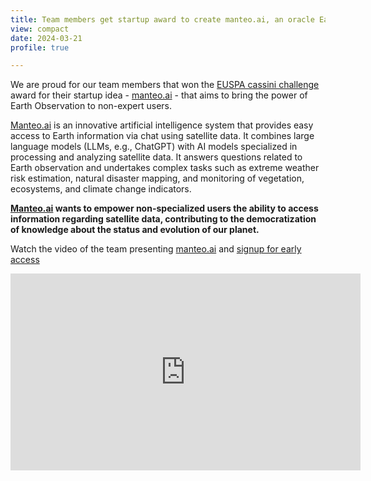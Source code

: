 ```yaml
---
title: Team members get startup award to create manteo.ai, an oracle Earth Observation (video)
view: compact
date: 2024-03-21
profile: true

---
```


We are proud for our team members that won the [EUSPA cassini challenge](https://www.euspa.europa.eu/cassini-challenges-winners-2023) award for their startup idea - [manteo.ai](https://manteo.ai) - that aims to bring the power of Earth Observation to non-expert users.

<!--more-->

[Manteo.ai](https://manteo.ai) is an innovative artificial intelligence system that provides easy access to Earth information via chat using satellite data. It combines large language models (LLMs, e.g., ChatGPT) with AI models specialized in processing and analyzing satellite data. It answers questions related to Earth observation and undertakes complex tasks such as extreme weather risk estimation, natural disaster mapping, and monitoring of vegetation, ecosystems, and climate change indicators.

**[Manteo.ai](https://manteo.ai) wants to empower non-specialized users the ability to access information regarding satellite data, contributing to the democratization of knowledge about the status and evolution of our planet.**

Watch the video of the team presenting [manteo.ai](https://manteo.ai) and [signup for early access](https://forms.gle/bwf2fLKXjdPEMTfv7)

<iframe width="560" height="315" src="https://www.youtube.com/embed/gnhl_Mt171A?si=d1gtApfLz95zOotT&amp" title="YouTube video player" frameborder="0" allow="accelerometer; autoplay; clipboard-write; encrypted-media; gyroscope; picture-in-picture; web-share" allowfullscreen></iframe>
